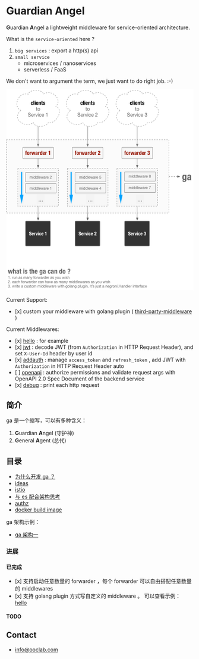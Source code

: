# Guardian Angel

**G**uardian **A**ngel a lightweight middleware for service-oriented architecture.

What is the `service-oriented` here ?
1. `big services` : export a http(s) api
2. `small service`
   - microservices / nanoservices
   - serverless / FaaS

We don't want to argument the term, we just want to do right job.
:-)

![](./docs/attachments/ga-current-arch.png)

Current Support:

- \[x] custom your middleware with golang plugin ( [third-party-middleware](https://github.com/urfave/negroni#third-party-middleware) )

Current Middlewares:

- \[x] [hello](./middlewares/hello) : for example
- \[x] [jwt](./middlewares/jwt) : decode JWT (from `Authorization` in HTTP Request Header), and set `X-User-Id` header by user id
- \[x] [addauth](./middlewares/addauth) : manage `access_token` and `refresh_token` , add JWT with `Authorization` in HTTP Request Header auto
- \[ ] [openapi](./middlewares/openapi) : authorize permissions and validate request args with OpenAPI 2.0 Spec Document of the backend service
- \[x] [debug](./middlewares/debug) : print each http request

## 简介

ga 是一个缩写，可以有多种含义：
1. **G**uardian **A**ngel (守护神)
2. **G**eneral **A**gent (总代)

## 目录

- [为什么开发 ga ？](./docs/reason.md)
- [ideas](./docs/ideas.md)
- [istio](./docs/istio.md)
- [与 es 配合架构思考](./docs/add-es.md)
- [authz](./docs/authz.md)
- [docker build image](./docs/docker.md)

ga 架构示例：

- [ga 架构一](./docs/arch-design/arch1.md)


### 进展

#### 已完成

- \[x] 支持启动任意数量的 forwarder ，每个 forwarder 可以自由搭配任意数量的 middlewares
- \[x] 支持 golang plugin 方式写自定义的 middleware 。 可以查看示例： [hello](https://github.com/ooclab/ga/tree/master/middlewares/hello)

#### TODO


## Contact

- info@ooclab.com
